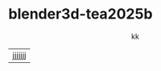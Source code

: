 # blender3d-tea2025b

<div align="center">
kk
</div>

<div align="center">
<table>
  <tr>
    <td align="center">jjjjjjj</td>
  </tr>
  </table>
  </div>

